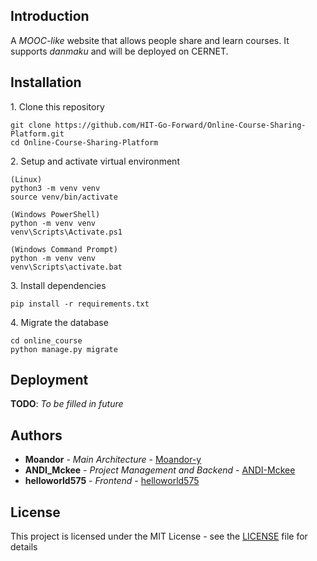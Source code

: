 ## Introduction

A *MOOC-like* website that allows people share and learn courses. It supports *danmaku* and will be deployed on CERNET.

## Installation

1.&nbsp;Clone this repository
```
git clone https://github.com/HIT-Go-Forward/Online-Course-Sharing-Platform.git
cd Online-Course-Sharing-Platform
```

2.&nbsp;Setup and activate virtual environment
```
(Linux)
python3 -m venv venv
source venv/bin/activate

(Windows PowerShell)
python -m venv venv
venv\Scripts\Activate.ps1

(Windows Command Prompt)
python -m venv venv
venv\Scripts\activate.bat
```

3.&nbsp;Install dependencies
```
pip install -r requirements.txt
```

4.&nbsp;Migrate the database
```
cd online_course
python manage.py migrate
```

## Deployment

**TODO**: *To be filled in future*

## Authors

* **Moandor** - *Main Architecture* - [Moandor-y](https://github.com/Moandor-y)
* **ANDI_Mckee** - *Project Management and Backend* - [ANDI-Mckee](https://github.com/ANDI-Mckee)
* **helloworld575** - *Frontend* - [helloworld575](https://github.com/helloworld575)

## License

This project is licensed under the MIT License - see the [LICENSE](LICENSE) file for details
